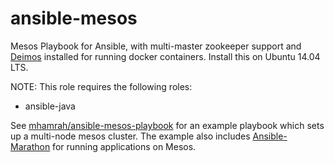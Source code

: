 ansible-mesos
=============

Mesos Playbook for Ansible, with multi-master zookeeper support and [Deimos](https://github.com/mesosphere/deimos) installed for running docker containers. Install this on Ubuntu 14.04 LTS.

NOTE: This role requires the following roles:

  - ansible-java

See [mhamrah/ansible-mesos-playbook](https://github.com/mhamrah/ansible-mesos-playbook) for an example playbook which sets up a multi-node mesos cluster. The example also includes [Ansible-Marathon](https://github.com/mhamrah/ansible-marathon) for running applications on Mesos.
